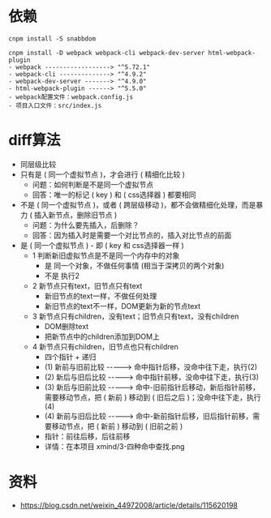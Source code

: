 # 依赖
```
cnpm install -S snabbdom

cnpm install -D webpack webpack-cli webpack-dev-server html-webpack-plugin
- webpack ------------------> "^5.72.1"
- webpack-cli --------------> "^4.9.2"
- webpack-dev-server -------> "^4.9.0"
- html-webpack-plugin ------> "^5.5.0"
- webpack配置文件：webpack.config.js
- 项目入口文件：src/index.js
```


# diff算法
- 同层级比较
- 只有是 ( 同一个虚拟节点 )，才会进行 ( 精细化比较 )
  - 问题：如何判断是不是同一个虚拟节点
  - 回答：唯一的标记 ( key ) 和 ( css选择器 ) 都要相同
- 不是 ( 同一个虚拟节点 )，或者 ( 跨层级移动 )，都不会做精细化处理，而是暴力 ( 插入新节点，删除旧节点 )
  - 问题：为什么要先插入，后删除？
  - 回答：因为插入时是需要一个对比节点的，插入对比节点的前面
- 是 ( 同一个虚拟节点 ) - 即 ( key 和 css选择器一样 )
  - 1 判断新旧虚拟节点是不是同一个内存中的对象
    - 是 同一个对象，不做任何事情 (相当于深拷贝的两个对象)
    - 不是 执行2
  - 2 新节点只有text，旧节点只有text
    - 新旧节点的text一样，不做任何处理
    - 新旧节点的text不一样，DOM更新为新的节点text
  - 3 新节点只有children，没有text；旧节点只有text，没有children
    - DOM删除text
    - 把新节点中的children添加到DOM上
  - 4 新节点只有children，旧节点也只有children
    - 四个指针 + 递归
    - (1) 新前与旧前比较 -----> 命中指针后移，没命中往下走，执行(2)
    - (2) 新后与旧后比较 -----> 命中指针前移，没命中往下走，执行(3)
    - (3) 新后与旧前比较 -----> 命中-旧前指针后移动，新后指针前移，需要移动节点，把 ( 新前 ) 移动到 ( 旧后之后 )；没命中往下走，执行(4)
    - (4) 新前与旧后比较 -----> 命中-新前指针后移，旧后指针前移，需要移动节点，把 ( 新前 ) 移动到 ( 旧前之前 )
    - 指针：前往后移，后往前移
    - 详情：在本项目 xmind/3-四种命中查找.png

# 资料

- https://blog.csdn.net/weixin_44972008/article/details/115620198
